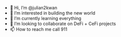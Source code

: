 - 👋 Hi, I’m @julian2kwan
- 👀 I’m interested in building the new world
- 🌱 I’m currently learning everything
- 💞️ I’m looking to collaborate on DeFi + CeFi projects
- 📫 How to reach me call 911

<!---
julian2kwan/julian2kwan is a ✨ special ✨ repository because its `README.md` (this file) appears on your GitHub profile.
You can click the Preview link to take a look at your changes.
--->
